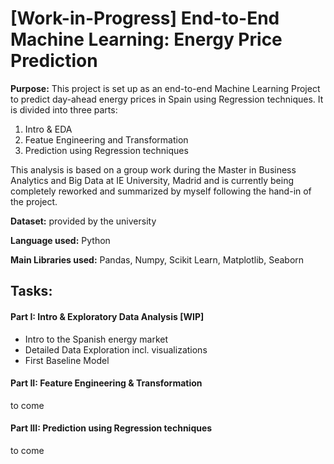 # [Work-in-Progress] End-to-End Machine Learning: Energy Price Prediction

**Purpose:** 
This project is set up as an end-to-end Machine Learning Project to predict day-ahead energy prices in Spain using Regression techniques. It is divided into three parts: 
1. Intro & EDA
2. Featue Engineering and Transformation
3. Prediction using Regression techniques

This analysis is based on a group work during the Master in Business Analytics and Big Data at IE University, Madrid and is currently being completely reworked and summarized by myself following the hand-in of the project. 

**Dataset:** provided by the university

**Language used:** Python

**Main Libraries used:** Pandas, Numpy, Scikit Learn, Matplotlib, Seaborn

## Tasks:
#### Part I: Intro & Exploratory Data Analysis [WIP]

- Intro to the Spanish energy market
- Detailed Data Exploration incl. visualizations
- First Baseline Model

#### Part II: Feature Engineering & Transformation 
to come

#### Part III: Prediction using Regression techniques
to come
